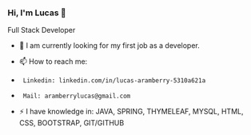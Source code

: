 ### Hi, I'm Lucas 👋

Full Stack Developer

- 🔭 I am currently looking for my first job as a developer.

- 📫 How to reach me:
-      Linkedin: linkedin.com/in/lucas-aramberry-5310a621a
-      Mail: aramberrylucas@gmail.com
      
- ⚡ I have knowledge in: JAVA, SPRING, THYMELEAF, MYSQL, HTML, CSS, BOOTSTRAP, GIT/GITHUB
<!--
**LucasAramberry/LucasAramberry** is a ✨ _special_ ✨ repository because its `README.md` (this file) appears on your GitHub profile.

Here are some ideas to get you started:

- 🔭 I’m currently working on ...
- 🌱 I’m currently learning ...
- 👯 I’m looking to collaborate on ...
- 🤔 I’m looking for help with ...
- 💬 Ask me about ...
- 📫 How to reach me: ...
- 😄 Pronouns: ...
- ⚡ Fun fact: ...
-->
